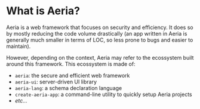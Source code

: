 # What is Aeria?

Aeria is a web framework that focuses on security and efficiency. It does so by mostly reducing the code volume drastically (an app written in Aeria is generally much smaller in terms of LOC, so less prone to bugs and easier to maintain).

However, depending on the context, Aeria may refer to the ecossystem built around this framework. This ecossystem is made of:

- `aeria`: the secure and efficient web framework
- `aeria-ui`: server-driven UI library
- `aeria-lang`: a schema declaration language
- `create-aeria-app`: a command-line utility to quickly setup Aeria projects
- _etc..._


